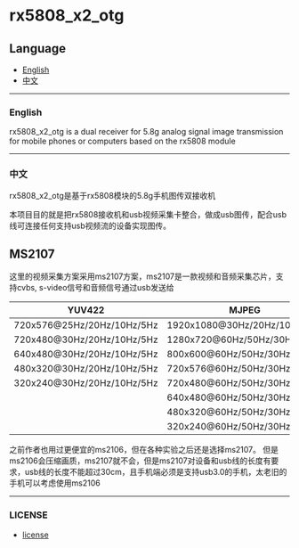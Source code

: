 # rx5808_x2_otg

## Language

- [English](#english)
- [中文](#中文)

---

### English

rx5808_x2_otg is a dual receiver for 5.8g analog signal image transmission for mobile phones or computers based on the rx5808 module

---

### 中文

rx5808_x2_otg是基于rx5808模块的5.8g手机图传双接收机

本项目目的就是把rx5808接收机和usb视频采集卡整合，做成usb图传，配合usb线可连接任何支持usb视频流的设备实现图传。

## MS2107

这里的视频采集方案采用ms2107方案，ms2107是一款视频和音频采集芯片，支持cvbs, s-video信号和音频信号通过usb发送给

<div align="center">

| YUV422  | MJPEG |
| ---------- | -----------|
| 720x576@25Hz/20Hz/10Hz/5Hz | 1920x1080@30Hz/20Hz/10Hz/5Hz |
| 720x480@30Hz/20Hz/10Hz/5Hz | 1280x720@60Hz/50Hz/30Hz/10Hz |
| 640x480@30Hz/20Hz/10Hz/5Hz | 800x600@60Hz/50Hz/30Hz/10Hz |
| 480x320@30Hz/20Hz/10Hz/5Hz | 720x576@60Hz/50Hz/30Hz/10Hz |
| 320x240@30Hz/20Hz/10Hz/5Hz | 720x480@60Hz/50Hz/30Hz/10Hz |
|  | 640x480@60Hz/50Hz/30Hz/10Hz |
|  | 480x320@60Hz/50Hz/30Hz/10Hz |
|  | 320x240@60Hz/50Hz/30Hz/10Hz |

</div>

之前作者也用过更便宜的ms2106，但在各种实验之后还是选择ms2107。
但是ms2106会压缩画质，ms2107就不会，但是ms2107对设备和usb线的长度有要求，usb线的长度不能超过30cm，且手机端必须是支持usb3.0的手机，太老旧的手机可以考虑使用ms2106

---

### LICENSE

- [license](LICENSE)
